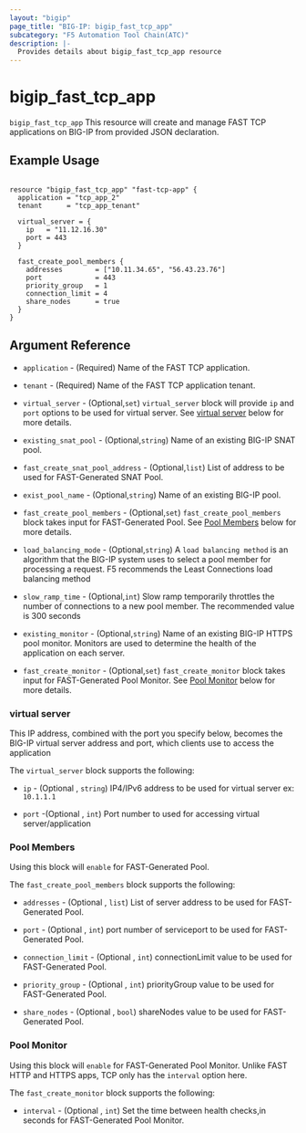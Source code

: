 ```yaml
---
layout: "bigip"
page_title: "BIG-IP: bigip_fast_tcp_app"
subcategory: "F5 Automation Tool Chain(ATC)"
description: |-
  Provides details about bigip_fast_tcp_app resource
---
```


# bigip_fast_tcp_app

`bigip_fast_tcp_app` This resource will create and manage FAST TCP applications on BIG-IP from provided JSON declaration. 


## Example Usage


```hcl

resource "bigip_fast_tcp_app" "fast-tcp-app" {
  application = "tcp_app_2"
  tenant      = "tcp_app_tenant"

  virtual_server = {
    ip   = "11.12.16.30"
    port = 443
  }

  fast_create_pool_members {
    addresses        = ["10.11.34.65", "56.43.23.76"]
    port             = 443
    priority_group   = 1
    connection_limit = 4
    share_nodes      = true
  }
}

```

## Argument Reference

* `application` - (Required) Name of the FAST TCP application.

* `tenant` - (Required) Name of the FAST TCP application tenant.
  
* `virtual_server` - (Optional,`set`) `virtual_server` block will provide `ip` and `port` options to be used for virtual server.
See [virtual server](#virtual-server) below for more details. 

* `existing_snat_pool` - (Optional,`string`) Name of an existing BIG-IP SNAT pool.

* `fast_create_snat_pool_address` - (Optional,`list`) List of address to be used for FAST-Generated SNAT Pool.

* `exist_pool_name` - (Optional,`string`) Name of an existing BIG-IP pool.

* `fast_create_pool_members` - (Optional,`set`) `fast_create_pool_members` block takes input for FAST-Generated Pool.
See [Pool Members](#pool-members) below for more details.

* `load_balancing_mode` - (Optional,`string`) A `load balancing method` is an algorithm that the BIG-IP system uses to select a pool member for processing a request. F5 recommends the Least Connections load balancing method

* `slow_ramp_time` - (Optional,`int`) Slow ramp temporarily throttles the number of connections to a new pool member. The recommended value is 300 seconds

* `existing_monitor` - (Optional,`string`) Name of an existing BIG-IP HTTPS pool monitor. Monitors are used to determine the health of the application on each server.

* `fast_create_monitor` - (Optional,`set`) `fast_create_monitor` block takes input for FAST-Generated Pool Monitor.
See [Pool Monitor](#pool-monitor) below for more details.


### virtual server
This IP address, combined with the port you specify below, becomes the BIG-IP virtual server address and port, which clients use to access the application

The `virtual_server` block supports the following:

* `ip` - (Optional , `string`) IP4/IPv6 address to be used for virtual server ex: `10.1.1.1`

* `port` -(Optional , `int`) Port number to used for accessing virtual server/application


### Pool Members

Using this block will `enable` for FAST-Generated Pool.

The `fast_create_pool_members` block supports the following:

* `addresses` - (Optional , `list`) List of server address to be used for FAST-Generated Pool.

* `port` - (Optional , `int`) port number of serviceport to be used for FAST-Generated Pool.

* `connection_limit` - (Optional , `int`) connectionLimit value to be used for FAST-Generated Pool.

* `priority_group` - (Optional , `int`) priorityGroup value to be used for FAST-Generated Pool.

* `share_nodes` - (Optional , `bool`) shareNodes value to be used for FAST-Generated Pool.


### Pool Monitor

Using this block will `enable` for FAST-Generated Pool Monitor. Unlike FAST HTTP and HTTPS apps, TCP only has the `interval` option here.

The `fast_create_monitor` block supports the following:

* `interval` - (Optional , `int`) Set the time between health checks,in seconds for FAST-Generated Pool Monitor. 
